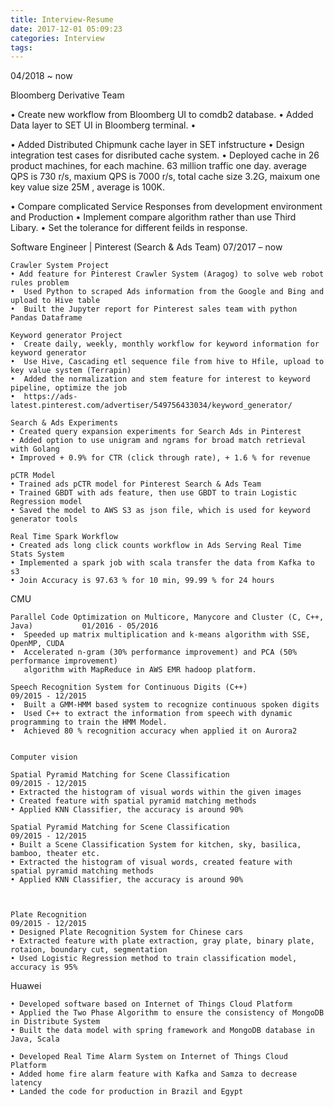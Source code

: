 ```yaml
---
title: Interview-Resume
date: 2017-12-01 05:09:23
categories: Interview
tags:
---
```


04/2018 ~ now

Bloomberg Derivative Team

• Create new workflow from Bloomberg UI to comdb2 database.
• Added Data layer to SET UI in Bloomberg terminal.
• 

• Added Distributed Chipmunk cache layer in SET infstructure 
• Design integration test cases for disributed cache system.
• Deployed cache in 26 product machines, for each machine. 63 million traffic one day. average QPS is 730 r/s, maxium QPS is 7000 r/s, total cache size 3.2G, maixum one key value size 25M , average is 100K.

• Compare complicated Service Responses from development environment and Production
• Implement compare algorithm rather than use Third Libary.
• Set the tolerance for different feilds in response.



Software Engineer | Pinterest (Search & Ads Team)                                          07/2017 – now
```text
Crawler System Project
• Add feature for Pinterest Crawler System (Aragog) to solve web robot rules problem
•  Used Python to scraped Ads information from the Google and Bing and upload to Hive table
•  Built the Jupyter report for Pinterest sales team with python Pandas Dataframe

Keyword generator Project
•  Create daily, weekly, monthly workflow for keyword information for keyword generator
•  Use Hive, Cascading etl sequence file from hive to Hfile, upload to key value system (Terrapin) 
•  Added the normalization and stem feature for interest to keyword pipeline, optimize the job
•  https://ads-latest.pinterest.com/advertiser/549756433034/keyword_generator/

Search & Ads Experiments
• Created query expansion experiments for Search Ads in Pinterest
• Added option to use unigram and ngrams for broad match retrieval with Golang
• Improved + 0.9% for CTR (click through rate), + 1.6 % for revenue 

pCTR Model
• Trained ads pCTR model for Pinterest Search & Ads Team
• Trained GBDT with ads feature, then use GBDT to train Logistic Regression model
• Saved the model to AWS S3 as json file, which is used for keyword generator tools 

Real Time Spark Workflow
• Created ads long click counts workflow in Ads Serving Real Time Stats System
• Implemented a spark job with scala transfer the data from Kafka to s3
• Join Accuracy is 97.63 % for 10 min, 99.99 % for 24 hours
```

CMU 
```text
Parallel Code Optimization on Multicore, Manycore and Cluster (C, C++, Java)           01/2016 - 05/2016
•  Speeded up matrix multiplication and k-means algorithm with SSE, OpenMP, CUDA  
•  Accelerated n-gram (30% performance improvement) and PCA (50% performance improvement) 
   algorithm with MapReduce in AWS EMR hadoop platform. 

Speech Recognition System for Continuous Digits (C++)                        09/2015 - 12/2015
•  Built a GMM-HMM based system to recognize continuous spoken digits
•  Used C++ to extract the information from speech with dynamic programming to train the HMM Model.
•  Achieved 80 % recognition accuracy when applied it on Aurora2


Computer vision

Spatial Pyramid Matching for Scene Classification                                      09/2015 - 12/2015
• Extracted the histogram of visual words within the given images
• Created feature with spatial pyramid matching methods 
• Applied KNN Classifier, the accuracy is around 90%

Spatial Pyramid Matching for Scene Classification                                      09/2015 - 12/2015
• Built a Scene Classification System for kitchen, sky, basilica, bamboo, theater etc.                                                              
• Extracted the histogram of visual words, created feature with spatial pyramid matching methods 
• Applied KNN Classifier, the accuracy is around 90%



Plate Recognition                                                              09/2015 - 12/2015
• Designed Plate Recognition System for Chinese cars  
• Extracted feature with plate extraction, gray plate, binary plate, rotaion, boundary cut, segmentation
• Used Logistic Regression method to train classification model, accuracy is 95%
```

Huawei
```text
• Developed software based on Internet of Things Cloud Platform
• Applied the Two Phase Algorithm to ensure the consistency of MongoDB in Distribute System 
• Built the data model with spring framework and MongoDB database in Java, Scala

• Developed Real Time Alarm System on Internet of Things Cloud Platform
• Added home fire alarm feature with Kafka and Samza to decrease latency
• Landed the code for production in Brazil and Egypt
```




